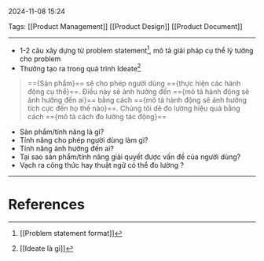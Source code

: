 2024-11-08 15:24

Tags: [[Product Management]] [[Product Design]] [[Product Document]]

---

 - 1-2 câu xây dựng từ problem statement[^1], mô tả giải pháp cụ thể lý tưởng cho problem
 - Thường tạo ra trong quá trình Ideate[^2]

> =={Sản phẩm}== sẽ cho phép người dùng =={thực hiện các hành động cụ thể}==. Điều này sẽ ảnh hưởng đến =={mô tả hành động sẽ ảnh hưởng đến ai}== bằng cách =={mô tả hành động sẽ ảnh hưởng tích cực đến họ thế nào}==. Chúng tôi dẽ đo lường hiệu quả bằng cách =={mô tả cách đo lường tác động}==

- Sản phẩm/tính năng là gì?
- Tính năng cho phép người dùng làm gì?
- Tính năng ảnh hưởng đến ai?
- Tại sao sản phẩm/tính năng giải quyết được vấn đề của người dùng?
- Vạch ra công thức hay thuật ngữ có thể đo lường ?

---
# References

[^1]: [[Problem statement format]]
[^2]: [[Ideate là gì]]